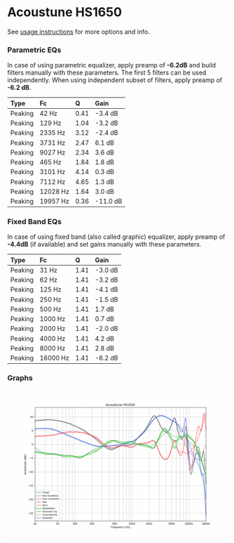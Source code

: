 # Acoustune HS1650
See [usage instructions](https://github.com/jaakkopasanen/AutoEq#usage) for more options and info.

### Parametric EQs
In case of using parametric equalizer, apply preamp of **-6.2dB** and build filters manually
with these parameters. The first 5 filters can be used independently.
When using independent subset of filters, apply preamp of **-6.2 dB**.

| Type    | Fc       |    Q | Gain     |
|:--------|:---------|:-----|:---------|
| Peaking | 42 Hz    | 0.41 | -3.4 dB  |
| Peaking | 129 Hz   | 1.04 | -3.2 dB  |
| Peaking | 2335 Hz  | 3.12 | -2.4 dB  |
| Peaking | 3731 Hz  | 2.47 | 6.1 dB   |
| Peaking | 9027 Hz  | 2.34 | 3.6 dB   |
| Peaking | 465 Hz   | 1.84 | 1.8 dB   |
| Peaking | 3101 Hz  | 4.14 | 0.3 dB   |
| Peaking | 7112 Hz  | 4.65 | 1.3 dB   |
| Peaking | 12028 Hz | 1.64 | 3.0 dB   |
| Peaking | 19957 Hz | 0.36 | -11.0 dB |

### Fixed Band EQs
In case of using fixed band (also called graphic) equalizer, apply preamp of **-4.4dB**
(if available) and set gains manually with these parameters.

| Type    | Fc       |    Q | Gain    |
|:--------|:---------|:-----|:--------|
| Peaking | 31 Hz    | 1.41 | -3.0 dB |
| Peaking | 62 Hz    | 1.41 | -3.2 dB |
| Peaking | 125 Hz   | 1.41 | -4.1 dB |
| Peaking | 250 Hz   | 1.41 | -1.5 dB |
| Peaking | 500 Hz   | 1.41 | 1.7 dB  |
| Peaking | 1000 Hz  | 1.41 | 0.7 dB  |
| Peaking | 2000 Hz  | 1.41 | -2.0 dB |
| Peaking | 4000 Hz  | 1.41 | 4.2 dB  |
| Peaking | 8000 Hz  | 1.41 | 2.8 dB  |
| Peaking | 16000 Hz | 1.41 | -6.2 dB |

### Graphs
![](./Acoustune%20HS1650.png)
